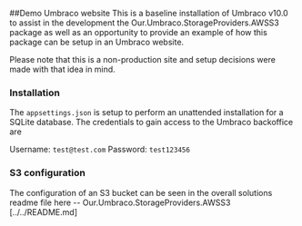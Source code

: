 ﻿##Demo Umbraco website
This is a baseline installation of Umbraco v10.0 to assist in the development the Our.Umbraco.StorageProviders.AWSS3 package as well as an opportunity to provide an example of how this package can be setup in an Umbraco website.

Please note that this is a non-production site and setup decisions were made with that idea in mind.

### Installation
The `appsettings.json` is setup to perform an unattended installation for a SQLite database.  The credentials to gain access to the Umbraco backoffice are 

Username: `test@test.com`
Password: `test123456`

### S3 configuration
The configuration of an S3 bucket can be seen in the overall solutions readme file here -- Our.Umbraco.StorageProviders.AWSS3 [../../README.md]
